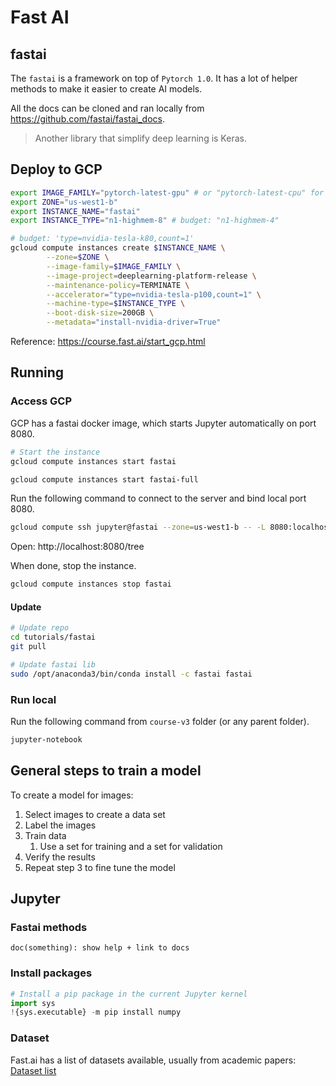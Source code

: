 # Fast AI

## fastai

The `fastai` is a framework on top of `Pytorch 1.0`. 
It has a lot of helper methods to make it easier to create AI models.

All the docs can be cloned and ran locally from https://github.com/fastai/fastai_docs.

> Another library that simplify deep learning is Keras.

## Deploy to GCP

```sh
export IMAGE_FAMILY="pytorch-latest-gpu" # or "pytorch-latest-cpu" for non-GPU instances
export ZONE="us-west1-b"
export INSTANCE_NAME="fastai"
export INSTANCE_TYPE="n1-highmem-8" # budget: "n1-highmem-4"

# budget: 'type=nvidia-tesla-k80,count=1'
gcloud compute instances create $INSTANCE_NAME \
        --zone=$ZONE \
        --image-family=$IMAGE_FAMILY \
        --image-project=deeplearning-platform-release \
        --maintenance-policy=TERMINATE \
        --accelerator="type=nvidia-tesla-p100,count=1" \
        --machine-type=$INSTANCE_TYPE \
        --boot-disk-size=200GB \
        --metadata="install-nvidia-driver=True"
```

Reference: https://course.fast.ai/start_gcp.html

## Running

### Access GCP

GCP has a fastai docker image, which starts Jupyter automatically on port 8080.

```sh
# Start the instance
gcloud compute instances start fastai

gcloud compute instances start fastai-full
```

Run the following command to connect to the server and bind local port 8080.

```sh
gcloud compute ssh jupyter@fastai --zone=us-west1-b -- -L 8080:localhost:8080
```

Open: http://localhost:8080/tree

When done, stop the instance.

```sh
gcloud compute instances stop fastai
```

#### Update

```sh
# Update repo
cd tutorials/fastai
git pull

# Update fastai lib
sudo /opt/anaconda3/bin/conda install -c fastai fastai
```

### Run local

Run the following command from `course-v3` folder (or any parent folder).

```ss
jupyter-notebook
```

## General steps to train a model

To create a model for images:

1. Select images to create a data set
2. Label the images
3. Train data
   1. Use a set for training and a set for validation
4. Verify the results
5. Repeat step 3 to fine tune the model

## Jupyter

### Fastai methods

```
doc(something): show help + link to docs
```

### Install packages

```py
# Install a pip package in the current Jupyter kernel
import sys
!{sys.executable} -m pip install numpy
```

### Dataset

Fast.ai has a list of datasets available, usually from academic papers: [Dataset list](https://course.fast.ai/datasets)
